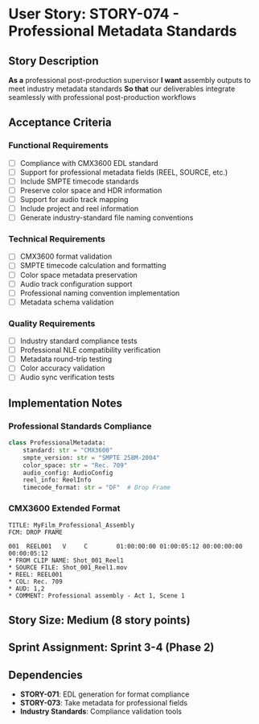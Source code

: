 # User Story: STORY-074 - Professional Metadata Standards

## Story Description
**As a** professional post-production supervisor
**I want** assembly outputs to meet industry metadata standards
**So that** our deliverables integrate seamlessly with professional post-production workflows

## Acceptance Criteria

### Functional Requirements
- [ ] Compliance with CMX3600 EDL standard
- [ ] Support for professional metadata fields (REEL, SOURCE, etc.)
- [ ] Include SMPTE timecode standards
- [ ] Preserve color space and HDR information
- [ ] Support for audio track mapping
- [ ] Include project and reel information
- [ ] Generate industry-standard file naming conventions

### Technical Requirements
- [ ] CMX3600 format validation
- [ ] SMPTE timecode calculation and formatting
- [ ] Color space metadata preservation
- [ ] Audio track configuration support
- [ ] Professional naming convention implementation
- [ ] Metadata schema validation

### Quality Requirements
- [ ] Industry standard compliance tests
- [ ] Professional NLE compatibility verification
- [ ] Metadata round-trip testing
- [ ] Color accuracy validation
- [ ] Audio sync verification tests

## Implementation Notes

### Professional Standards Compliance
```python
class ProfessionalMetadata:
    standard: str = "CMX3600"
    smpte_version: str = "SMPTE 258M-2004"
    color_space: str = "Rec. 709"
    audio_config: AudioConfig
    reel_info: ReelInfo
    timecode_format: str = "DF"  # Drop Frame
```

### CMX3600 Extended Format
```
TITLE: MyFilm_Professional_Assembly
FCM: DROP FRAME

001  REEL001   V     C        01:00:00:00 01:00:05:12 00:00:00:00 00:00:05:12
* FROM CLIP NAME: Shot_001_Reel1
* SOURCE FILE: Shot_001_Reel1.mov
* REEL: REEL001
* COL: Rec. 709
* AUD: 1,2
* COMMENT: Professional assembly - Act 1, Scene 1
```

## Story Size: **Medium (8 story points)**

## Sprint Assignment: **Sprint 3-4 (Phase 2)**

## Dependencies
- **STORY-071**: EDL generation for format compliance
- **STORY-073**: Take metadata for professional fields
- **Industry Standards**: Compliance validation tools